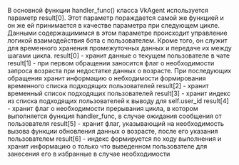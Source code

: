 
В основной функции handler_func() класса VkAgent используется параметр result[0].
Этот параметр пораждается самой же функцией и он же ей принимается в качестве параметра при следующем цикле.
Данными содержащимимся в этом параметре происходит управление логикой взаимодействия бота с пользователем.
Кроме того, он служит для временного хранения промежуточных данных и передаче их между шагами цикла.
result[0] - хранит данные о текущем пользователе в чате
result[1] - при первом обращении заносится флаг о необходимости запроса возраста при недостатке данных о возрасте.
При последующих обращения хранит информацию о небходимости формирования временного списка подходящих пользователей
result[2] - хранит временный список подходящих пользователей
result[3] - хранит индекс из списка подходящих пользователей к выводу для self.user_id
result[4] - хранит флаг о необходимости прерывания цикла, в котором выполняется функция handler_func,
в случае ожидания сообщения от пользователя
result[5] - хранит флаг, указывающий на необходимость вызова функции обновления данных о возрасте,
после его указания пользователем
result[6] - индекс формируется по ходу выполнения и хранит информацию о только что
выведенном пользователе для занесения его в избранные в случае необходимости
